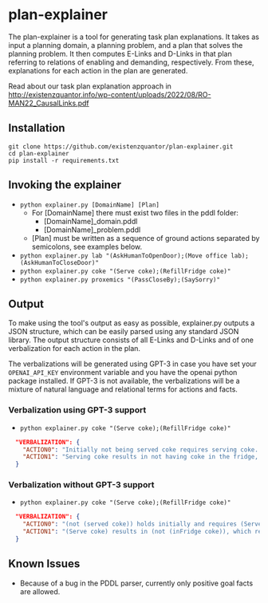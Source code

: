 # plan-explainer

The plan-explainer is a tool for generating task plan explanations. It takes as input a planning domain, a planning problem, and a plan that solves the planning problem. It then computes E-Links and D-Links in that plan referring to relations of enabling and demanding, respectively. From these, explanations for each action in the plan are generated.

Read about our task plan explanation approach in http://existenzquantor.info/wp-content/uploads/2022/08/RO-MAN22_CausalLinks.pdf 

## Installation
```
git clone https://github.com/existenzquantor/plan-explainer.git
cd plan-explainer
pip install -r requirements.txt
```

## Invoking the explainer

* ```python explainer.py [DomainName] [Plan]```
    * For [DomainName] there must exist two files in the pddl folder: 
        * [DomainName]_domain.pddl
        * [DomainName]_problem.pddl
    * [Plan] must be written as a sequence of ground actions separated by semicolons, see examples below.
* ```python explainer.py lab "(AskHumanToOpenDoor);(Move office lab);(AskHumanToCloseDoor)"```
* ```python explainer.py coke "(Serve coke);(RefillFridge coke)"```
* ```python explainer.py proxemics "(PassCloseBy);(SaySorry)"```

## Output

To make using the tool's output as easy as possible, explainer.py outputs a JSON structure, which can be easily parsed using any standard JSON library. The output structure consists of all E-Links and D-Links and of one verbalization for each action in the plan.

The verbalizations will be generated using GPT-3 in case you have set your ```OPENAI_API_KEY``` environment variable and you have the openai python package installed. If GPT-3 is not available, the verbalizations will be a mixture of natural language and relational terms for actions and facts.

### Verbalization using GPT-3 support

* ```python explainer.py coke "(Serve coke);(RefillFridge coke)"```

```json
  "VERBALIZATION": {
    "ACTION0": "Initially not being served coke requires serving coke. Initially, having coke in the fridge enables serving coke. Serving coke results in having served coke, which achieves the goal. ",
    "ACTION1": "Serving coke results in not having coke in the fridge, which requires refilling the fridge with coke. Refilling the fridge with coke results in there being coke in the fridge, which achieves the goal. "
  }
```

### Verbalization without GPT-3 support

* ```python explainer.py coke "(Serve coke);(RefillFridge coke)"```

```json
  "VERBALIZATION": {
    "ACTION0": "(not (served coke)) holds initially and requires (Serve coke).\n(inFridge coke) holds initially and enables (Serve coke).\n(Serve coke) results in (served coke), which fulfills the goal.\n",
    "ACTION1": "(Serve coke) results in (not (inFridge coke)), which requires (RefillFridge coke).\n(RefillFridge coke) results in (inFridge coke), which fulfills the goal.\n"
  }
```
## Known Issues
* Because of a bug in the PDDL parser, currently only positive goal facts are allowed.
